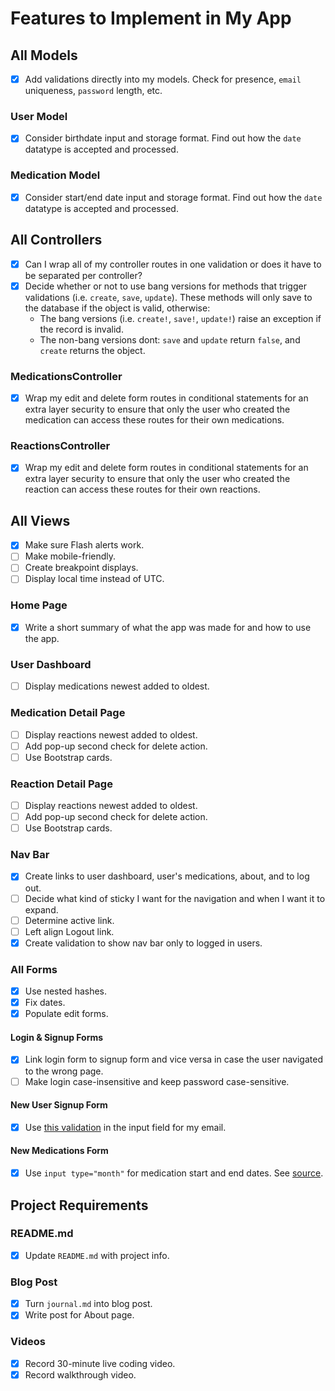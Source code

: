 # Features to Implement in My App

## All Models

- [x] Add validations directly into my models. Check for presence, `email` uniqueness, `password` length, etc.

### User Model

- [x] Consider birthdate input and storage format. Find out how the `date` datatype is accepted and processed.

### Medication Model

- [x] Consider start/end date input and storage format. Find out how the `date` datatype is accepted and processed.

## All Controllers

- [x] Can I wrap all of my controller routes in one validation or does it have to be separated per controller?
- [x] Decide whether or not to use bang versions for methods that trigger validations (i.e. `create`, `save`, `update`). These methods will only save to the database if the object is valid, otherwise:
  - The bang versions (i.e. `create!`, `save!`, `update!`) raise an exception if the record is invalid.
  - The non-bang versions dont: `save` and `update` return `false`, and `create` returns the object.

### MedicationsController

- [x] Wrap my edit and delete form routes in conditional statements for an extra layer security to ensure that only the user who created the medication can access these routes for their own medications.

### ReactionsController

- [x] Wrap my edit and delete form routes in conditional statements for an extra layer security to ensure that only the user who created the reaction can access these routes for their own reactions.

## All Views

- [x] Make sure Flash alerts work.
- [ ] Make mobile-friendly.
- [ ] Create breakpoint displays.
- [ ] Display local time instead of UTC.

### Home Page

- [x] Write a short summary of what the app was made for and how to use the app.

### User Dashboard

- [ ] Display medications newest added to oldest.

### Medication Detail Page

- [ ] Display reactions newest added to oldest.
- [ ] Add pop-up second check for delete action.
- [ ] Use Bootstrap cards.

### Reaction Detail Page

- [ ] Display reactions newest added to oldest.
- [ ] Add pop-up second check for delete action.
- [ ] Use Bootstrap cards.

### Nav Bar

- [x] Create links to user dashboard, user's medications, about, and to log out.
- [ ] Decide what kind of sticky I want for the navigation and when I want it to expand.
- [ ] Determine active link.
- [ ] Left align Logout link.
- [x] Create validation to show nav bar only to logged in users.

### All Forms

- [x] Use nested hashes.
- [x] Fix dates.
- [x] Populate edit forms.

#### Login & Signup Forms

- [x] Link login form to signup form and vice versa in case the user navigated to the wrong page.
- [ ] Make login case-insensitive and keep password case-sensitive.

#### New User Signup Form

- [x] Use [this validation](http://html5pattern.com/Emails) in the input field for my email.

#### New Medications Form

- [x] Use `input type="month"` for medication start and end dates. See [source](https://www.w3schools.com/html/tryit.asp?filename=tryhtml_input_month).

## Project Requirements

### README.md

- [x] Update `README.md` with project info.

### Blog Post

- [x] Turn `journal.md` into blog post.
- [x] Write post for About page.

### Videos

- [x] Record 30-minute live coding video.
- [x] Record walkthrough video.